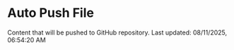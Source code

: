 # Auto Push File

Content that will be pushed to GitHub repository.
Last updated: 08/11/2025, 06:54:20 AM